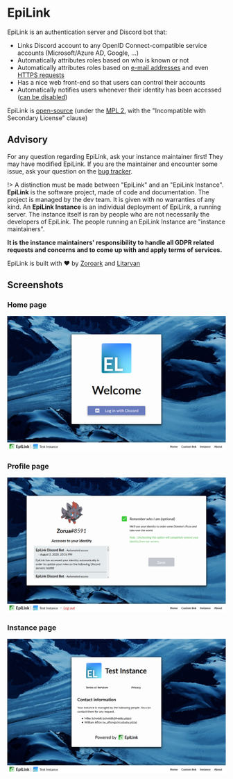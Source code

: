 # EpiLink

EpiLink is an authentication server and Discord bot that:

* Links Discord account to any OpenID Connect-compatible service accounts (Microsoft/Azure AD, Google, ...)
* Automatically attributes roles based on who is known or not
* Automatically attributes roles based on [e-mail addresses](Rulebooks.md#e-mail-validation) and even [HTTPS requests](Rulebooks.md#rules)
* Has a nice web front-end so that users can control their accounts
* Automatically notifies users whenever their identity has been accessed ([can be disabled](MaintainerGuide.md#privacy-configuration))

EpiLink is [open-source](https://github.com/EpiLink/EpiLink) (under the [MPL 2](https://github.com/EpiLink/EpiLink/tree/master/LICENSE), with the "Incompatible with Secondary License" clause) 

## Advisory

For any question regarding EpiLink, ask your instance maintainer first! They may have modified EpiLink. If you are the maintainer and encounter some issue, ask your question on the [bug tracker](https://github.com/EpiLink/EpiLink/issues).

!> A distinction must be made between "EpiLink" and an "EpiLink Instance". **EpiLink** is the software project, made of code and documentation. The project is managed by the dev team. It is given with no warranties of any kind. An **EpiLink Instance** is an individual deployment of EpiLink, a running server. The instance itself is ran by people who are not necessarily the developers of EpiLink. The people running an EpiLink Instance are "instance maintainers".

**It is the instance maintainers' responsibility to handle all GDPR related
requests and concerns and to come up with and apply terms of services.**

EpiLink is built with :heart: by [Zoroark](https://github.com/utybo) and [Litarvan](https://github.com/Litarvan)

## Screenshots 

### Home page

![Front-end screenshot 1](img/demo1.png)

### Profile page

![Front-end screenshot 2](img/demo2.png)

### Instance page

![Front-end screenshot 3](img/demo3.png)